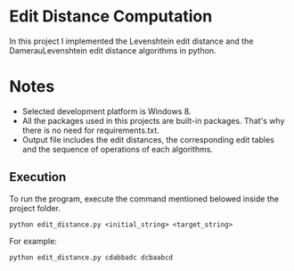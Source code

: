 # Edit Distance Computation
In this project I implemented the Levenshtein edit distance and the DamerauLevenshtein edit distance algorithms in python. 
# Notes
- Selected development platform is Windows 8.
- All the packages used in this projects are built-in packages. That's why there is no need for requirements.txt.
- Output file includes the edit distances, the corresponding edit tables and the sequence of operations of each algorithms. 
##  Execution
To run the program, execute the command mentioned belowed inside the project folder.
```
python edit_distance.py <initial_string> <target_string>
```
For example:
```
python edit_distance.py cdabbadc dcbaabcd
```
